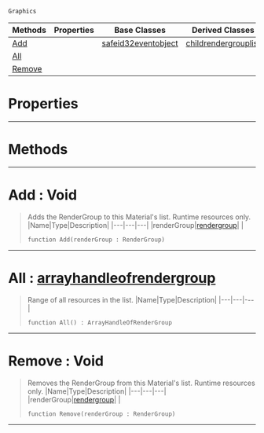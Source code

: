 `Graphics`

|Methods|Properties|Base Classes|Derived Classes|
|---|---|---|---|
|[ Add](https://github.com/ArendDanielek/ZeroDocsTest/blob/master/code_reference/class_reference/rendergrouplist.markdown#add-void)| |[safeid32eventobject](https://github.com/ArendDanielek/ZeroDocsTest/blob/master/code_reference/class_reference/safeid32eventobject.markdown)|[childrendergrouplist](https://github.com/ArendDanielek/ZeroDocsTest/blob/master/code_reference/class_reference/childrendergrouplist.markdown)|
|[ All](https://github.com/ArendDanielek/ZeroDocsTest/blob/master/code_reference/class_reference/rendergrouplist.markdown#all-zero-engine-document)| | | |
|[ Remove](https://github.com/ArendDanielek/ZeroDocsTest/blob/master/code_reference/class_reference/rendergrouplist.markdown#remove-void)| | | |


 #  Properties


---  
 #  Methods


---  
 #  Add : Void

> Adds the RenderGroup to this Material's list. Runtime resources only.
> |Name|Type|Description|
> |---|---|---|
> |renderGroup|[rendergroup](https://github.com/ArendDanielek/ZeroDocsTest/blob/master/code_reference/class_reference/rendergroup.markdown)| |
> ``` lang=cpp, name=Zilch
> function Add(renderGroup : RenderGroup)
> ``` 


---  
 #  All : [arrayhandleofrendergroup](https://github.com/ArendDanielek/ZeroDocsTest/blob/master/code_reference/class_reference/arrayhandleofrendergroup.markdown)

> Range of all resources in the list.
> |Name|Type|Description|
> |---|---|---|
> ``` lang=cpp, name=Zilch
> function All() : ArrayHandleOfRenderGroup
> ``` 


---  
 #  Remove : Void

> Removes the RenderGroup from this Material's list. Runtime resources only.
> |Name|Type|Description|
> |---|---|---|
> |renderGroup|[rendergroup](https://github.com/ArendDanielek/ZeroDocsTest/blob/master/code_reference/class_reference/rendergroup.markdown)| |
> ``` lang=cpp, name=Zilch
> function Remove(renderGroup : RenderGroup)
> ``` 


---  
 
  
  
  
  
  
  
  

 